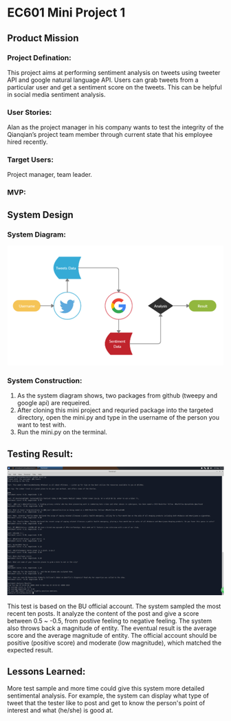 # EC601 Mini Project 1

## Product Mission

### Project Defination:
This project aims at performing sentiment analysis on tweets using tweeter API and google natural language API. 
Users can grab tweets from a particular user and get a sentiment score on the tweets. 
This can be helpful in social media sentiment analysis.

### User Stories:
Alan as the project manager in his company wants to test the integrity of the Qianqian’s project team member through current state that his employee hired recently.

### Target Users:
Project manager, team leader.

### MVP:

## System Design

### System Diagram:
![floatchart](./float_chart.PNG)

### System Construction:
1. As the system diagram shows, two packages from github (tweepy and google api) are requeired. 
2. After cloning this mini project  and requried package into the targeted directory, open the mini.py and type in the username of the person you want to test with. 
3. Run the mini.py on the terminal.

## Testing Result:
![testresult](./Sentiment_Results.PNG)

This test is based on the BU official account. The system sampled the most recent ten posts. It analyze the content of the post and give a score between 0.5 ~ -0.5, from postive feeling to negative feeling. The system also throws back a magnitude of entity. The eventual result is the average score and the average magnitude of entity. The official account should be positive (positive score)  and moderate (low magnitude), which matched the expected result.

## Lessons Learned:
More test sample and more time could give this system more detailed sentimental analysis. For example, the system can display what type of tweet that the tester like to post and get to know the person's point of interest and what (he/she) is good at.
